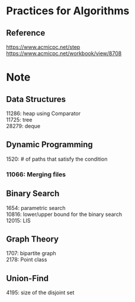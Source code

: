 # Practices for Algorithms
## Reference 
https://www.acmicpc.net/step</br>
https://www.acmicpc.net/workbook/view/8708</br>

# Note
## Data Structures
11286: heap using Comparator</br>
11725: tree</br>
28279: deque</br>
## Dynamic Programming
1520: # of paths that satisfy the condition</br>
### 11066: Merging files</br>
## Binary Search
1654: parametric search</br>
10816: lower/upper bound for the binary search</br>
12015: LIS</br>
## Graph Theory
1707: bipartite graph</br>
2178: Point class</br>
## Union-Find
4195: size of the disjoint set</br>
